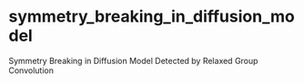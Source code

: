 # symmetry_breaking_in_diffusion_model
Symmetry Breaking in Diffusion Model Detected by Relaxed Group Convolution
